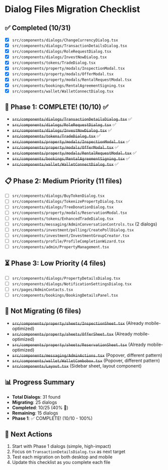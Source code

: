 # Dialog Files Migration Checklist

## ✅ Completed (10/31)

- [x] `src/components/dialogs/ChangeCurrencyDialog.tsx`
- [x] `src/components/dialogs/TransactionDetailsDialog.tsx`
- [x] `src/components/dialogs/RoleRequestDialog.tsx`
- [x] `src/components/dialogs/InvestNowDialog.tsx`
- [x] `src/components/tokens/TradeDialog.tsx`
- [x] `src/components/property/modals/InspectionModal.tsx`
- [x] `src/components/property/modals/OfferModal.tsx`
- [x] `src/components/property/modals/RentalRequestModal.tsx`
- [x] `src/components/bookings/RentalAgreementSigning.tsx`
- [x] `src/components/wallet/WalletConnectDialog.tsx`

## 🎉 Phase 1: COMPLETE! (10/10) ✅

- ~~`src/components/dialogs/TransactionDetailsDialog.tsx`~~ ✅
- ~~`src/components/dialogs/RoleRequestDialog.tsx`~~ ✅
- ~~`src/components/dialogs/InvestNowDialog.tsx`~~ ✅
- ~~`src/components/tokens/TradeDialog.tsx`~~ ✅
- ~~`src/components/property/modals/InspectionModal.tsx`~~ ✅
- ~~`src/components/property/modals/OfferModal.tsx`~~ ✅
- ~~`src/components/property/modals/RentalRequestModal.tsx`~~ ✅
- ~~`src/components/bookings/RentalAgreementSigning.tsx`~~ ✅
- ~~`src/components/wallet/WalletConnectDialog.tsx`~~ ✅

## 📋 Phase 2: Medium Priority (11 files)

- [ ] `src/components/dialogs/BuyTokenDialog.tsx`
- [ ] `src/components/dialogs/TokenizePropertyDialog.tsx`
- [ ] `src/components/dialogs/TreeDonationDialog.tsx`
- [ ] `src/components/property/modals/ReservationModal.tsx`
- [ ] `src/components/tokens/EnhancedTradeDialog.tsx`
- [ ] `src/components/messaging/AdminConversationControls.tsx` (2 dialogs)
- [ ] `src/components/investment/polling/CreatePollDialog.tsx`
- [ ] `src/components/investment/InvestmentGroupCreator.tsx`
- [ ] `src/components/profile/ProfileCompletionWizard.tsx`
- [ ] `src/components/admin/PropertyManagement.tsx`

## ⏳ Phase 3: Low Priority (4 files)

- [ ] `src/components/dialogs/PropertyDetailsDialog.tsx`
- [ ] `src/components/dialogs/NotificationSettingsDialog.tsx`
- [ ] `src/pages/AdminContacts.tsx`
- [ ] `src/components/bookings/BookingDetailsPanel.tsx`

## 🚫 Not Migrating (6 files)

- ~~`src/components/property/sheets/InspectionSheet.tsx`~~ (Already mobile-optimized)
- ~~`src/components/property/sheets/OfferSheet.tsx`~~ (Already mobile-optimized)
- ~~`src/components/property/sheets/ReservationSheet.tsx`~~ (Already mobile-optimized)
- ~~`src/components/messaging/AdminActions.tsx`~~ (Popover, different pattern)
- ~~`src/components/wallet/WalletCombobox.tsx`~~ (Popover, different pattern)
- ~~`src/components/Layout.tsx`~~ (Sidebar sheet, layout component)

## 📊 Progress Summary

- **Total Dialogs**: 31 found
- **Migrating**: 25 dialogs
- **Completed**: 10/25 (40% 🚀)
- **Remaining**: 15 dialogs
- **Phase 1**: ✅ COMPLETE! (10/10 - 100%)

## 🎯 Next Actions

1. Start with Phase 1 dialogs (simple, high-impact)
2. Focus on `TransactionDetailsDialog.tsx` as next target
3. Test each migration on both desktop and mobile
4. Update this checklist as you complete each file

